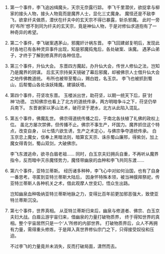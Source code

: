
1. 第一个事件，李飞追凶缉魔头，天宗无奈露行踪。
    李飞千里潜伏，欲捉拿与柳家的接头人物，接头人物竟而是魔界人士，显化三丈魔身。
魔怪还是不敌李飞，欲拿纤夫做质，潜伏在纤夫中的玄天宗不得已暴露，斩杀邪魔。
此时一旁的'布所'想不到同为纤夫的玄天宗，竟是神仙人物，于是对修仙求道抱有了一种奇异的希望。

2. 第二个事件，李飞破案遇茅山，邪魔奸计祸东晋。
    李飞回建邺复明后，发现此时各地已有各种灵异事件出现，知是邪魔捣鬼后，各处破案、诛魔。
遇茅山弟子，才终于了解到修真界的各种信息。

3. 第三个事件，升仙大会。
    东晋四方魔起，办升仙大会，传世人修仙之法，岂知乃是魔界的阴谋。
    后玄天宗持昊天镜破了幕后邪魔，却被佛宗人士借升仙大会之地传佛教道统。
    布所也被带至蜀山，赐白姓，名玉京。
    李飞也被抓到蜀山，后帮蜀山各处诛妖降魔。建镇妖塔。

4. 第四个事件，苻坚攻东晋。
    玉楼派出世，助苻坚，以期一统天下后，获'封神'功德。
    岂知佛宗也看上了北方的道统传承，两方明暗争斗之下，苻坚仍举兵南下。
    东晋谢家以茅山法术，破苻坚于淝水，北方从此陷入混乱。

5. 第五个事件，佛魔乱世。
    佛宗得道统传播之后，于南北各扶植了礼佛的政权上位。
    虽北方屡次禁佛，但传播不止。佛宗不事生产，坏国力。魔界抓住这个特点，改变自身，
    以七情六欲生诱，生产之术定心，与佛宗争夺道统传承。
    白玉京恋上魔女，信奉上黑暗法则，暗算玄天宗、诛杀蜀山廉邢，得紫剑，加上魔女得青剑，蜀山双剑，大破佛宗。
    
    李飞东渡逃命，欲寻白眉老祖……
    同时，白玉京夫妇拥兵自重，不再听从魔界指令，反而暗中灭杀魔怪势力，魔怪带幽泉的血种和李飞共同东渡……
    
6. 第六个事件，亚特兰蒂斯。
    经历诸多种种，李飞心中对如何治国，也有了自身一番思考。寻匿到亚特兰蒂斯大陆后，
    因身怀特殊本领，被当神膜拜祭祀，传亚特兰蒂斯人各种机关之术，借此观摩人世变幻，悟众生出路。
    
    岂知幽泉血种吸纳亚特兰蒂斯地脉之力，变得比百年前更加邪恶强大，致使亚特兰蒂斯沉没。
    
7. 第七个事件，世界真相。
    从亚特兰蒂斯归来后，幽泉与修道者、佛宗、白玉京夫妇大战。白眉云游宇宙归来，借幽泉的力量打破物质界，
    终于得知世界的真相。整个宇宙居然只是一个‘人’所修的内部世界。
    打破物质界后，众人不再拥有力量，需得重头修炼，于是拜入真世界修仙宗门之下，只得接受奴役和压迫。
    
    不过李飞的力量竟并未消失，反而打破局面，潇然而去。
    